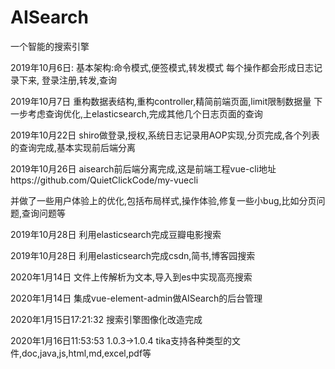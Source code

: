 # AISearch
一个智能的搜索引擎


2019年10月6日:
基本架构:命令模式,便签模式,转发模式
每个操作都会形成日志记录下来,
登录注册,转发,查询

2019年10月7日
重构数据表结构,重构controller,精简前端页面,limit限制数据量
下一步考虑查询优化,上elasticsearch,完成其他几个日志页面的查询

2019年10月22日
shiro做登录,授权,系统日志记录用AOP实现,分页完成,各个列表的查询完成,基本实现前后端分离

2019年10月26日
aisearch前后端分离完成,这是前端工程vue-cli地址https://github.com/QuietClickCode/my-vuecli

并做了一些用户体验上的优化,包括布局样式,操作体验,修复一些小bug,比如分页问题,查询问题等

2019年10月28日
利用elasticsearch完成豆瓣电影搜索

2019年10月28日
利用elasticsearch完成csdn,简书,博客园搜索


2020年1月14日
文件上传解析为文本,导入到es中实现高亮搜索


2020年1月14日
集成vue-element-admin做AISearch的后台管理


2020年1月15日17:21:32
搜索引擎图像化改造完成

2020年1月16日11:53:53 1.0.3->1.0.4
tika支持各种类型的文件,doc,java,js,html,md,excel,pdf等

